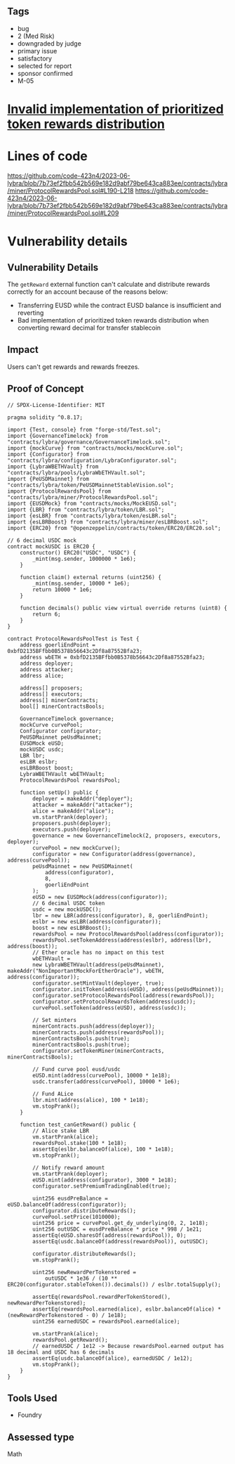## Tags

- bug
- 2 (Med Risk)
- downgraded by judge
- primary issue
- satisfactory
- selected for report
- sponsor confirmed
- M-05

# [Invalid implementation of prioritized token rewards distribution](https://github.com/code-423n4/2023-06-lybra-findings/issues/828) 

# Lines of code

https://github.com/code-423n4/2023-06-lybra/blob/7b73ef2fbb542b569e182d9abf79be643ca883ee/contracts/lybra/miner/ProtocolRewardsPool.sol#L190-L218
https://github.com/code-423n4/2023-06-lybra/blob/7b73ef2fbb542b569e182d9abf79be643ca883ee/contracts/lybra/miner/ProtocolRewardsPool.sol#L209


# Vulnerability details

## Vulnerability Details
The `getReward` external function can't calculate and distribute rewards correctly for an account because of the reasons below:
- Transferring EUSD while the contract EUSD balance is insufficient and reverting
- Bad implementation of prioritized token rewards distribution when converting reward decimal for transfer stablecoin

## Impact
Users can't get rewards and rewards freezes.

## Proof of Concept

```solidity
// SPDX-License-Identifier: MIT

pragma solidity ^0.8.17;

import {Test, console} from "forge-std/Test.sol";
import {GovernanceTimelock} from "contracts/lybra/governance/GovernanceTimelock.sol";
import {mockCurve} from "contracts/mocks/mockCurve.sol";
import {Configurator} from "contracts/lybra/configuration/LybraConfigurator.sol";
import {LybraWBETHVault} from "contracts/lybra/pools/LybraWbETHVault.sol";
import {PeUSDMainnet} from "contracts/lybra/token/PeUSDMainnetStableVision.sol";
import {ProtocolRewardsPool} from "contracts/lybra/miner/ProtocolRewardsPool.sol";
import {EUSDMock} from "contracts/mocks/MockEUSD.sol";
import {LBR} from "contracts/lybra/token/LBR.sol";
import {esLBR} from "contracts/lybra/token/esLBR.sol";
import {esLBRBoost} from "contracts/lybra/miner/esLBRBoost.sol";
import {ERC20} from "@openzeppelin/contracts/token/ERC20/ERC20.sol";

// 6 decimal USDC mock
contract mockUSDC is ERC20 {
    constructor() ERC20("USDC", "USDC") {
        _mint(msg.sender, 1000000 * 1e6);
    }

    function claim() external returns (uint256) {
        _mint(msg.sender, 10000 * 1e6);
        return 10000 * 1e6;
    }

    function decimals() public view virtual override returns (uint8) {
        return 6;
    }
}

contract ProtocolRewardsPoolTest is Test {
    address goerliEndPoint = 0xbfD2135BFfbb0B5378b56643c2Df8a87552Bfa23;
    address wbETH = 0xbfD2135BFfbb0B5378b56643c2Df8a87552Bfa23;
    address deployer;
    address attacker;
    address alice;

    address[] proposers;
    address[] executors;
    address[] minerContracts;
    bool[] minerContractsBools;

    GovernanceTimelock governance;
    mockCurve curvePool;
    Configurator configurator;
    PeUSDMainnet peUsdMainnet;
    EUSDMock eUSD;
    mockUSDC usdc;
    LBR lbr;
    esLBR eslbr;
    esLBRBoost boost;
    LybraWBETHVault wbETHVault;
    ProtocolRewardsPool rewardsPool;

    function setUp() public {
        deployer = makeAddr("deployer");
        attacker = makeAddr("attacker");
        alice = makeAddr("alice");
        vm.startPrank(deployer);
        proposers.push(deployer);
        executors.push(deployer);
        governance = new GovernanceTimelock(2, proposers, executors, deployer);
        curvePool = new mockCurve();
        configurator = new Configurator(address(governance), address(curvePool));
        peUsdMainnet = new PeUSDMainnet(
            address(configurator),
            8,
            goerliEndPoint
        );
        eUSD = new EUSDMock(address(configurator));
        // 6 decimal USDC token
        usdc = new mockUSDC();
        lbr = new LBR(address(configurator), 8, goerliEndPoint);
        eslbr = new esLBR(address(configurator));
        boost = new esLBRBoost();
        rewardsPool = new ProtocolRewardsPool(address(configurator));
        rewardsPool.setTokenAddress(address(eslbr), address(lbr), address(boost));
        // Ether oracle has no impact on this test
        wbETHVault =
        new LybraWBETHVault(address(peUsdMainnet), makeAddr("NonImportantMockForEtherOracle"), wbETH, address(configurator));
        configurator.setMintVault(deployer, true);
        configurator.initToken(address(eUSD), address(peUsdMainnet));
        configurator.setProtocolRewardsPool(address(rewardsPool));
        configurator.setProtocolRewardsToken(address(usdc));
        curvePool.setToken(address(eUSD), address(usdc));

        // Set minters
        minerContracts.push(address(deployer));
        minerContracts.push(address(rewardsPool));
        minerContractsBools.push(true);
        minerContractsBools.push(true);
        configurator.setTokenMiner(minerContracts, minerContractsBools);

        // Fund curve pool eusd/usdc
        eUSD.mint(address(curvePool), 10000 * 1e18);
        usdc.transfer(address(curvePool), 10000 * 1e6);

        // Fund ALice
        lbr.mint(address(alice), 100 * 1e18);
        vm.stopPrank();
    }

    function test_canGetReward() public {
        // Alice stake LBR
        vm.startPrank(alice);
        rewardsPool.stake(100 * 1e18);
        assertEq(eslbr.balanceOf(alice), 100 * 1e18);
        vm.stopPrank();

        // Notify reward amount
        vm.startPrank(deployer);
        eUSD.mint(address(configurator), 3000 * 1e18);
        configurator.setPremiumTradingEnabled(true);

        uint256 eusdPreBalance = eUSD.balanceOf(address(configurator));
        configurator.distributeRewards();
        curvePool.setPrice(1010000);
        uint256 price = curvePool.get_dy_underlying(0, 2, 1e18);
        uint256 outUSDC = eusdPreBalance * price * 998 / 1e21;
        assertEq(eUSD.sharesOf(address(rewardsPool)), 0);
        assertEq(usdc.balanceOf(address(rewardsPool)), outUSDC);

        configurator.distributeRewards();
        vm.stopPrank();

        uint256 newRewardPerTokenstored =
            outUSDC * 1e36 / (10 ** ERC20(configurator.stableToken()).decimals()) / eslbr.totalSupply();

        assertEq(rewardsPool.rewardPerTokenStored(), newRewardPerTokenstored);
        assertEq(rewardsPool.earned(alice), eslbr.balanceOf(alice) * (newRewardPerTokenstored - 0) / 1e18);
        uint256 earnedUSDC = rewardsPool.earned(alice);

        vm.startPrank(alice);
        rewardsPool.getReward();
        // earnedUSDC / 1e12 -> Because rewardsPool.earned output has 18 decimal and USDC has 6 decimals
        assertEq(usdc.balanceOf(alice), earnedUSDC / 1e12);
        vm.stopPrank();
    }
}

```

## Tools Used
- Foundry





## Assessed type

Math